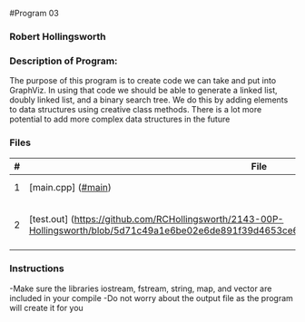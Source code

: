 #Program 03
### Robert Hollingsworth
### Description of Program:

The purpose of this program is to create code we can take and put into GraphViz. In using that code we 
should be able to generate a linked list, doubly linked list, and a binary search tree. We do this by 
adding elements to data structures using creative class methods. There is a lot more potential to add
more complex data structures in the future
### Files


|   #   | File            | Description                                        |
| :---: | --------------- | -------------------------------------------------- |
|   1   |[main.cpp] ([#main](https://github.com/RCHollingsworth/2143-00P-Hollingsworth/blob/4d5403ce37355e5185910106485c66eb7e1e9ca8/Assignments/P03/main%20(3).cpp))     | This is the main driver |
|   2   | [test.out] (https://github.com/RCHollingsworth/2143-00P-Hollingsworth/blob/5d71c49a1e6be02e6de891f39d4653ce6e397eac/Assignments/P03/test%20(1).out) | This file is created by the program |
### Instructions

-Make sure the libraries iostream, fstream, string, map, and vector are included in your compile
-Do not worry about the output file as the program will create it for you
